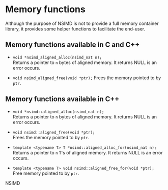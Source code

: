 # Memory functions

Although the purpose of NSIMD is not to provide a full memory container
library, it provides some helper functions to facilitate the end-user.

## Memory functions available in C and C++

- `void *nsimd_aligned_alloc(nsimd_nat n);`  
  Returns a pointer to `n` bytes of aligned memory. It returns NULL is an
  error occurs.

- `void nsimd_aligned_free(void *ptr);`
  Frees the memory pointed to by `ptr`.

## Memory functions available in C++

- `void *nsimd::aligned_alloc(nsimd_nat n);`  
  Returns a pointer to `n` bytes of aligned memory. It returns NULL is an
  error occurs.

- `void nsimd::aligned_free(void *ptr);`  
  Frees the memory pointed to by `ptr`.

- `template <typename T> T *nsimd::aligned_alloc_for(nsimd_nat n);`  
  Returns a pointer to `n` `T`'s of aligned memory. It returns NULL is an
  error occurs.

- `template <typename T> void nsimd::aligned_free_for(void *ptr);`  
  Free memory pointed to by `ptr`.

NSIMD
